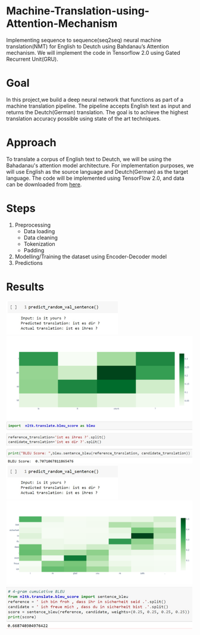 # Machine-Translation-using-Attention-Mechanism
Implementing sequence to sequence(seq2seq) neural machine translation(NMT) for English to Deutch using Bahdanau’s Attention mechanism. We will implement the code in Tensorflow 2.0 using Gated Recurrent Unit(GRU).

# Goal
In this project,we build a deep neural network that functions as part of a machine translation pipeline. The pipeline accepts English text as input and returns the Deutch(German) translation. The goal is to achieve the highest translation accuracy possible using state of the art techniques.

# Approach
To translate a corpus of English text to Deutch, we will be using the Bahadanau's attention model architecture.
For implementation purposes, we will use English as the source language and Deutch(German) as the target language.
The code will be implemented using TensorFlow 2.0, and data can be downloaded from [here](http://www.manythings.org/anki/).

# Steps
1. Preprocessing
   - Data loading
   - Data cleaning
   - Tokenization 
   - Padding
2. Modelling/Training the dataset using Encoder-Decoder model
3. Predictions

# Results
<img src="https://github.com/Bhavesh-patel585/Machine-Translation-using-Attention-Mechanism/blob/main/results/predict.jpeg" width="300">

<img src="https://github.com/Bhavesh-patel585/Machine-Translation-using-Attention-Mechanism/blob/main/results/attentionplot.png" width="500">

<img src="https://github.com/Bhavesh-patel585/Machine-Translation-using-Attention-Mechanism/blob/main/results/bleuscore.jpeg" width="500">

<img src="https://github.com/Bhavesh-patel585/Machine-Translation-using-Attention-Mechanism/blob/main/results/predict.jpeg" width="300">

<img src="https://github.com/Bhavesh-patel585/Machine-Translation-using-Attention-Mechanism/blob/main/results/attentionplot2.png" width="500">

<img src="https://github.com/Bhavesh-patel585/Machine-Translation-using-Attention-Mechanism/blob/main/results/bleuscore2.jpeg" width="500">
